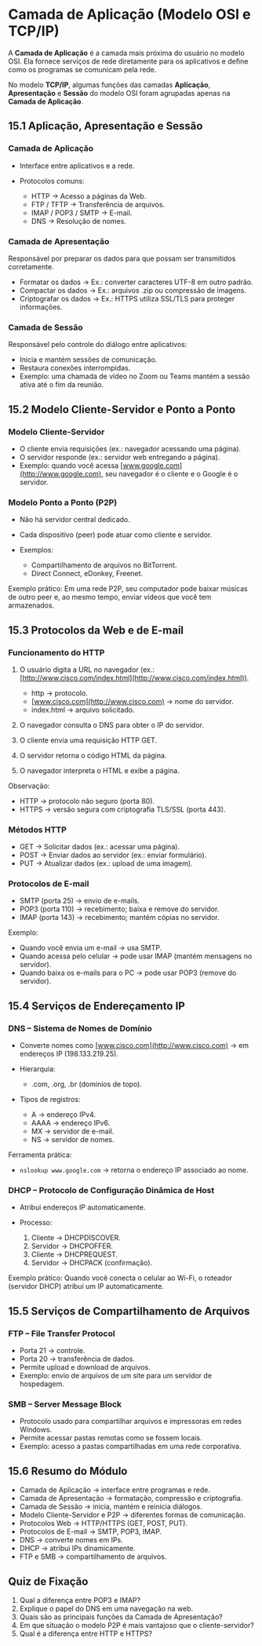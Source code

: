 # Camada de Aplicação (Modelo OSI e TCP/IP)

A **Camada de Aplicação** é a camada mais próxima do usuário no modelo OSI. Ela fornece serviços de rede diretamente para os aplicativos e define como os programas se comunicam pela rede.

No modelo **TCP/IP**, algumas funções das camadas **Aplicação**, **Apresentação** e **Sessão** do modelo OSI foram agrupadas apenas na **Camada de Aplicação**.

## 15.1 Aplicação, Apresentação e Sessão

### Camada de Aplicação

* Interface entre aplicativos e a rede.
* Protocolos comuns:

  * HTTP → Acesso a páginas da Web.
  * FTP / TFTP → Transferência de arquivos.
  * IMAP / POP3 / SMTP → E-mail.
  * DNS → Resolução de nomes.

### Camada de Apresentação

Responsável por preparar os dados para que possam ser transmitidos corretamente.

* Formatar os dados → Ex.: converter caracteres UTF-8 em outro padrão.
* Compactar os dados → Ex.: arquivos .zip ou compressão de imagens.
* Criptografar os dados → Ex.: HTTPS utiliza SSL/TLS para proteger informações.

### Camada de Sessão

Responsável pelo controle do diálogo entre aplicativos:

* Inicia e mantém sessões de comunicação.
* Restaura conexões interrompidas.
* Exemplo: uma chamada de vídeo no Zoom ou Teams mantém a sessão ativa até o fim da reunião.

## 15.2 Modelo Cliente-Servidor e Ponto a Ponto

### Modelo Cliente-Servidor

* O cliente envia requisições (ex.: navegador acessando uma página).
* O servidor responde (ex.: servidor web entregando a página).
* Exemplo: quando você acessa [www.google.com](http://www.google.com), seu navegador é o cliente e o Google é o servidor.

### Modelo Ponto a Ponto (P2P)

* Não há servidor central dedicado.
* Cada dispositivo (peer) pode atuar como cliente e servidor.
* Exemplos:

  * Compartilhamento de arquivos no BitTorrent.
  * Direct Connect, eDonkey, Freenet.

Exemplo prático: Em uma rede P2P, seu computador pode baixar músicas de outro peer e, ao mesmo tempo, enviar vídeos que você tem armazenados.

## 15.3 Protocolos da Web e de E-mail

### Funcionamento do HTTP

1. O usuário digita a URL no navegador (ex.: [http://www.cisco.com/index.html](http://www.cisco.com/index.html)).

   * http → protocolo.
   * [www.cisco.com](http://www.cisco.com) → nome do servidor.
   * index.html → arquivo solicitado.
2. O navegador consulta o DNS para obter o IP do servidor.
3. O cliente envia uma requisição HTTP GET.
4. O servidor retorna o código HTML da página.
5. O navegador interpreta o HTML e exibe a página.

Observação:

* HTTP → protocolo não seguro (porta 80).
* HTTPS → versão segura com criptografia TLS/SSL (porta 443).

### Métodos HTTP

* GET → Solicitar dados (ex.: acessar uma página).
* POST → Enviar dados ao servidor (ex.: enviar formulário).
* PUT → Atualizar dados (ex.: upload de uma imagem).

### Protocolos de E-mail

* SMTP (porta 25) → envio de e-mails.
* POP3 (porta 110) → recebimento; baixa e remove do servidor.
* IMAP (porta 143) → recebimento; mantém cópias no servidor.

Exemplo:

* Quando você envia um e-mail → usa SMTP.
* Quando acessa pelo celular → pode usar IMAP (mantém mensagens no servidor).
* Quando baixa os e-mails para o PC → pode usar POP3 (remove do servidor).

## 15.4 Serviços de Endereçamento IP

### DNS – Sistema de Nomes de Domínio

* Converte nomes como [www.cisco.com](http://www.cisco.com) → em endereços IP (198.133.219.25).
* Hierarquia:

  * .com, .org, .br (domínios de topo).
* Tipos de registros:

  * A → endereço IPv4.
  * AAAA → endereço IPv6.
  * MX → servidor de e-mail.
  * NS → servidor de nomes.

Ferramenta prática:

* `nslookup www.google.com` → retorna o endereço IP associado ao nome.

### DHCP – Protocolo de Configuração Dinâmica de Host

* Atribui endereços IP automaticamente.
* Processo:

  1. Cliente → DHCPDISCOVER.
  2. Servidor → DHCPOFFER.
  3. Cliente → DHCPREQUEST.
  4. Servidor → DHCPACK (confirmação).

Exemplo prático:
Quando você conecta o celular ao Wi-Fi, o roteador (servidor DHCP) atribui um IP automaticamente.

## 15.5 Serviços de Compartilhamento de Arquivos

### FTP – File Transfer Protocol

* Porta 21 → controle.
* Porta 20 → transferência de dados.
* Permite upload e download de arquivos.
* Exemplo: envio de arquivos de um site para um servidor de hospedagem.

### SMB – Server Message Block

* Protocolo usado para compartilhar arquivos e impressoras em redes Windows.
* Permite acessar pastas remotas como se fossem locais.
* Exemplo: acesso a pastas compartilhadas em uma rede corporativa.

## 15.6 Resumo do Módulo

* Camada de Aplicação → interface entre programas e rede.
* Camada de Apresentação → formatação, compressão e criptografia.
* Camada de Sessão → inicia, mantém e reinicia diálogos.
* Modelo Cliente-Servidor e P2P → diferentes formas de comunicação.
* Protocolos Web → HTTP/HTTPS (GET, POST, PUT).
* Protocolos de E-mail → SMTP, POP3, IMAP.
* DNS → converte nomes em IPs.
* DHCP → atribui IPs dinamicamente.
* FTP e SMB → compartilhamento de arquivos.

## Quiz de Fixação

1. Qual a diferença entre POP3 e IMAP?
2. Explique o papel do DNS em uma navegação na web.
3. Quais são as principais funções da Camada de Apresentação?
4. Em que situação o modelo P2P é mais vantajoso que o cliente-servidor?
5. Qual é a diferença entre HTTP e HTTPS?
